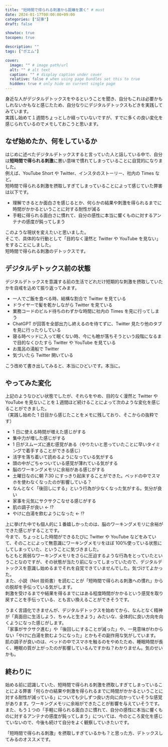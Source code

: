 ```yaml
---
title: "短時間で得られる刺激から距離を置く" # must
date: 2024-01-17T00:00:00+09:00
categories: ["記事"]
draft: false

showtoc: true
tocopen: true

description: ""
tags: ["ポエム"]

cover:
  image: "" # image path/url
  alt: "" # alt text
  caption: "" # display caption under cover
  relative: false # when using page bundles set this to true
  hidden: true # only hide on current single page
---
```


身近な人がデジタルデトックスをやるということを聞き、自分もこれは必要かもしれないかもなと感じたため、自分なりにデジタルデトックスもどきを実践してみています。  
実践し始めて１週間ちょっとしか経っていないですが、すでに多くの良い変化を感じられているのでメモしておこうと思います。

## なぜ始めたか、何をしているか

はじめに述べたデジタルデトックスすると言っていた人と話している中で、自分は**短時間で得られる刺激**に悪い意味で慣れてしまっていることに自覚的になりました。  
例えば、YouTube Short や Twitter、インスタのストーリー、社内の Times など。  
短時間で得られる刺激を摂取しすぎてしまっていることによって感じていた弊害は以下です。

- 理解できるとか面白さを感じるとか、何らかの結果や刺激を得られるまでに時間がかかるということに対する耐性が減る
- 手軽に得られる面白さに慣れて、自分の感性に本当に響くものに対するアンテナの感度が鈍ってしまう

このような現状を変えたいと思いました。  
そこで、具体的な行動として「目的なく漫然と Twitter や YouTube を見ない」をすることにしました。  
短時間で得られる刺激のデトックスです。

## デジタルデトックス前の状態

デジタルデトックスを意識する前の生活でどれだけ短期的な刺激を摂取していたかを自戒を込めて振り返ってみます。

- 一人でご飯を食べる時、結構な割合で Twitter を見ている
- ドライヤーで髪を乾かしながら Twitter を見ている
- 業務コードのビルド待ちのわずかな時間に社内の Times を見に行ってしまう
- ChatGPT が回答を全部出力し終えるのを待てずに、Twitter 見たり他のタブを見に行ったりしている
- 寝る時ベッドに入って眠くない時、今にも瞼が落ちそうという段階になるまで目的なくひたすら Twitter や YouTube を見ている
- お風呂の湯船で Twitter
- 気づいたら Twitter 開いている

こう改めて書き出してみると、本当にひどいです。本当に。

## やってみた変化

上記のようなひどい状態でしたが、それらをやめ、目的なく漫然と Twitter や YouTube を見ないことを１週間ほど続けることによって次のような変化を感じることができました。  
（実践し始めた 1 日目から感じたことをメモに残しており、そこからの抜粋です）

- 1 日に使える時間が増えた感じがする
- 集中力が増した感じがする
- 1 日がスムーズに進む感覚がある（やりたいと思っていたことに早いタイミングで着手することができる感じ）
- 活字を落ち着いて読めるようになっている気がする
- 頭の中がごちゃついている感覚が薄れている気がする
- 脳のワーキングメモリに余裕がある感じがする
- 土曜日なのに朝 7:30 にすっきり起床することができた。ベッドの中でスマホを使わなくなったのが影響している？
- なんとなく「後回しにする」という行為が少なくなった気がする。気分が良い
- 家事を元気にサクサクこなせる感じがする
- 肌の調子が良い ← !?
- やけに白湯を飲むようになった ← !?

上に挙げた中でも個人的に１番嬉しかったのは、脳のワーキングメモリに余裕ができた感じがすることです。  
今まで、ちょっとした時間ができるたびに Twitter や YouTube などをみていて、そのことによって無意識にワーキングメモリをほぼ 100%使っている状態にしてしまっていた、ということに気づきました。  
もともと貧弱なワーキングメモリをさらに圧迫するような行為をとっていたということなのですが、その状態が当たり前になってしまっていたので、デジタルデトックスを意識し始めるまでそれを自覚できていませんでした。気づけてよかった。  
また、小説（Not 技術書）を読むことが「短時間で得られる刺激への慣れ」からの脱却を手伝っている気がします。  
刺激を受けるまでや結果を得るまでにはある程度時間がかかるという感覚を取り戻すことを手伝っている、とも言い換えることができそうです。

うまく言語化できませんが、デジタルデトックスを始めてから、なんとなく精神が「真面目に生活しよう、ちゃんと生きよう」みたいな、全体的に良い方向を向くようになった感じがします。  
「家事がサクサク進む」や「後回しにすることが減った」や、一見意味がわからない「やけに白湯を飲むようになった」とかもその副作用な気がしています。  
肌の調子が良いのは、ベッドの中でスマホを触るのをやめたため、睡眠時間が長く、睡眠の質が上がったのが影響しているんですかね？わかりません。気のせいかも。

## 終わりに

始める前に認識していた、短時間で得られる刺激を摂取しすぎてしまっていることによる弊害「何らかの結果や刺激を得られるまでに時間がかかるということに対する耐性が減っている」についても少しずつ良い方向に向かっていそうな感覚があります。ワーキングメモリに余裕ができたことが影響を与えていそうです。  
また、もう１つの「手軽に得られる面白さに慣れて、自分の感性に本当に響くものに対するアンテナの感度が鈍ってしまう」については、今のところ変化を感じていないので、今後も続けて自分をよく観察していきたいです。

「短時間で得られる刺激」を摂取しすぎているかも？と思った方、デトックスしてみるのオススメです。
